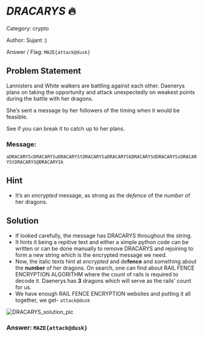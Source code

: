 #  **_DRACARYS_ 🔥**

Category: crypto

Author: Sujant :)

Answer / Flag: `MAZE{attack@dusk}`

## Problem Statement

Lannisters and White walkers are battling against each other.
Daenerys plans on taking the opportunity and attack unexpectedly on weakest points during the battle with her dragons. 

She’s sent a message by her followers of the timing when it would be feasible. 

See if you can break it to catch up to her plans.

### Message:
`aDRACARYScDRACARYSuDRACARYStDRACARYSaDRACARYSkDRACARYSdDRACARYSsDRACARYStDRACARYS@DRACARYSk`

## Hint
* It’s an _encrypted_ message, as strong as the de*fence* of the *number* of her dragons.

## Solution

- If looked carefully, the message has DRACARYS throughout the string. 
- It hints it being a repitive text and either a simple python code can be written or can be done manually to remove DRACARYS and rejoining to form a new string which is the encrypted message we need.
- Now, the italic texts hint at _encrypted_ and de**fence** and something about the **number** of her dragons. On search, one can find about RAIL FENCE ENCRYPTION ALGORITHM where the count of rails is required to decode it. Daenerys has **3** dragons which will serve as the rails' count for us.
- We have enough RAIL FENCE ENCRYPTION websites and putting it all together, we get- `attack@dusk`

![DRACARYS_solution_pic](https://user-images.githubusercontent.com/73742938/176682815-f260d419-6c91-40ff-a699-ea0d3aed1edc.png)


### Answer: `MAZE{attack@dusk}`
